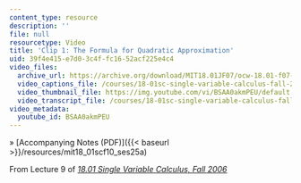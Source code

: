```yaml
---
content_type: resource
description: ''
file: null
resourcetype: Video
title: 'Clip 1: The Formula for Quadratic Approximation'
uid: 39f4e415-e7d0-3c4f-fc16-52acf225e4c4
video_files:
  archive_url: https://archive.org/download/MIT18.01JF07/ocw-18.01-f07-lec09_300k.mp4
  video_captions_file: /courses/18-01sc-single-variable-calculus-fall-2010/2ec96cc0b02a594582181a0d727e407d_BSAA0akmPEU.vtt
  video_thumbnail_file: https://img.youtube.com/vi/BSAA0akmPEU/default.jpg
  video_transcript_file: /courses/18-01sc-single-variable-calculus-fall-2010/afc59b4b7deb5ba2d2ca404879fa9306_BSAA0akmPEU.pdf
video_metadata:
  youtube_id: BSAA0akmPEU
---
```


» [Accompanying Notes (PDF)]({{< baseurl >}}/resources/mit18_01scf10_ses25a)

From Lecture 9 of [_18.01 Single Variable Calculus, Fall 2006_](/courses/18-01-single-variable-calculus-fall-2006/pages/video-lectures)